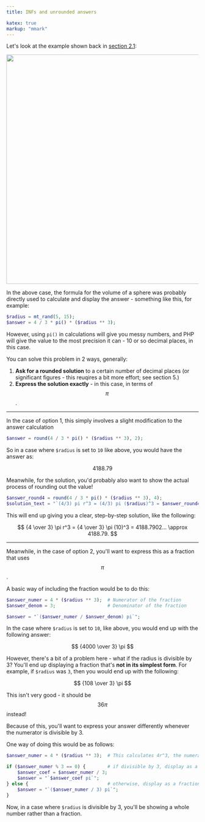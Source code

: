 ```yaml
---
title: INFs and unrounded answers

katex: true
markup: "mmark"
---
```


Let's look at the example shown back in [section 2.1](/2-design/common-issues):

<img src="https://i.imgur.com/DYm97LY.png" width="600px"/>

In the above case, the formula for the volume of a sphere was probably directly used to calculate and display the answer - something like this, for example: 

```php
$radius = mt_rand(5, 15);
$answer = 4 / 3 * pi() * ($radius ** 3);
```

However, using `pi()` in calculations will give you messy numbers, and PHP will give the value to the most precision it can - 10 or so decimal places, in this case. 

You can solve this problem in 2 ways, generally: 

1. **Ask for a rounded solution** to a certain number of decimal places (or significant figures - this reuqires a bit more effort; see section 5.)
   <!-- TODO: Replace section 5 with a proper hyperlink -->
2. **Express the solution exactly** - in this case, in terms of $$ \pi $$. 

---

In the case of option 1, this simply involves a slight modification to the answer calculation
```php
$answer = round(4 / 3 * pi() * ($radius ** 3), 2);
```
So in a case where `$radius` is set to `10` like above, you would have the answer as: 

$$
4188.79
$$

Meanwhile, for the solution, you'd probably also want to show the actual process of rounding out the value!
```php
$answer_round4 = round(4 / 3 * pi() * ($radius ** 3), 4);
$solution_text = "`(4/3) pi r^3 = (4/3) pi ($radius)^3 = $answer_round4... approx $answer."
```

This will end up giving you a clear, step-by-step solution, like the following: 

$$
{4 \over 3} \pi r^3 = {4 \over 3} \pi (10)^3 = 4188.7902... \approx 4188.79.
$$

---

Meanwhile, in the case of option 2, you'll want to express this as a fraction that uses $$ \pi $$. 

A basic way of including the fraction would be to do this: 
```php
$answer_numer = 4 * ($radius ** 3);  # Numerator of the fraction
$answer_denom = 3;                   # Denominator of the fraction

$answer = "`($answer_numer / $answer_denom) pi`";
```

In the case where `$radius` is set to `10`, like above, you would end up with the following answer: 

$$
{4000 \over 3} \pi 
$$

However, there's a bit of a problem here - what if the radius is divisible by 3? You'll end up displaying a fraction that's **not in its simplest form**. For example, if `$radius` was `3`, then you would end up with the following: 

$$
{108 \over 3} \pi 
$$

This isn't very good - it should be $$36 \pi$$ instead! 

Because of this, you'll want to express your answer differently whenever the numerator is divisible by 3.

One way of doing this would be as follows: 
```php
$answer_numer = 4 * ($radius ** 3);  # This calculates 4r^3, the numerator

if ($answer_numer % 3 == 0) {        # if divisible by 3, display as a whole number
    $answer_coef = $answer_numer / 3;
    $answer = "`$answer_coef pi`";
} else {                             # otherwise, display as a fraction
    $answer = "`($answer_numer / 3) pi`";
}
```

Now, in a case where `$radius` is divisible by 3, you'll be showing a whole number rather than a fraction. 